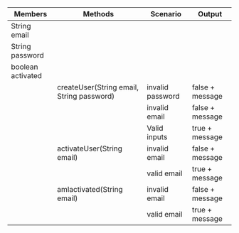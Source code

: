 | Members           | Methods                                   | Scenario         | Output           |
|-------------------|-------------------------------------------|------------------|------------------|
| String email      |                                           |                  |                  |
| String password   |                                           |                  |                  |
| boolean activated |                                           |                  |                  |
|                   | createUser(String email, String password) | invalid password | false + message  |
|                   |                                           | invalid email    | false + message  |
|                   |                                           | Valid inputs     | true + message   |
|                   | activateUser(String email)                | invalid email    | false + message  |
|                   |                                           | valid email      | true + message   |
|                   | amIactivated(String email)                | invalid email    | false + message  |
|                   |                                           | valid email      | true + message   |                |                 |

